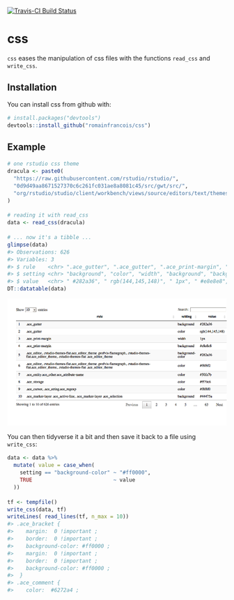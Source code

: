 
[![Travis-CI Build Status](https://travis-ci.org/romainfrancois/css.svg?branch=master)](https://travis-ci.org/romainfrancois/css)

<!-- README.md is generated from README.Rmd. Please edit that file -->
css
===

`css` eases the manipulation of css files with the functions `read_css` and `write_css`.

Installation
------------

You can install css from github with:

``` r
# install.packages("devtools")
devtools::install_github("romainfrancois/css")
```

Example
-------

``` r
# one rstudio css theme
dracula <- paste0(
  "https://raw.githubusercontent.com/rstudio/rstudio/", 
  "0d9d49aa8671527370c6c261fc031ae8a8081c45/src/gwt/src/",   
  "org/rstudio/studio/client/workbench/views/source/editors/text/themes/dracula.css"
)

# reading it with read_css
data <- read_css(dracula)

# ... now it's a tibble ... 
glimpse(data)
#> Observations: 626
#> Variables: 3
#> $ rule    <chr> ".ace_gutter", ".ace_gutter", ".ace_print-margin", ".a...
#> $ setting <chr> "background", "color", "width", "background", "backgro...
#> $ value   <chr> " #282a36", " rgb(144,145,148)", " 1px", " #e8e8e8", "...
DT::datatable(data)
```

![](README-example-1.png)

You can then tidyverse it a bit and then save it back to a file using `write_css`:

``` r
data <- data %>% 
  mutate( value = case_when(
    setting == "background-color" ~ "#ff0000", 
    TRUE                          ~ value
  ))

tf <- tempfile()
write_css(data, tf)
writeLines( read_lines(tf, n_max = 10))
#> .ace_bracket { 
#>    margin:  0 !important ; 
#>    border:  0 !important ; 
#>    background-color: #ff0000 ; 
#>    margin:  0 !important ; 
#>    border:  0 !important ; 
#>    background-color: #ff0000 ;  
#>  }
#> .ace_comment { 
#>    color:  #6272a4 ;
```
